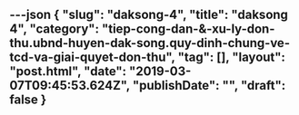 ---json
{
    "slug": "daksong-4",
    "title": "daksong 4",
    "category": "tiep-cong-dan-&-xu-ly-don-thu.ubnd-huyen-dak-song.quy-dinh-chung-ve-tcd-va-giai-quyet-don-thu",
    "tag": [],
    "layout": "post.html",
    "date": "2019-03-07T09:45:53.624Z",
    "publishDate": "",
    "draft": false
}
---
